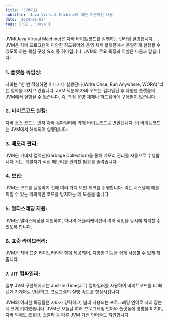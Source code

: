 ```yaml
---
title: 'JVM이란'
subtitle: 'Java Virtual Machine에 대한 기본적인 내용'
date: '2024-01-02'
tags: ['BE', 'Java']
---
```


JVM(Java Virtual Machine)은 자바 바이트코드를 실행하는 런타임 환경입니다. JVM은 자바 프로그램이 다양한 하드웨어와 운영 체제 플랫폼에서 동일하게 실행될 수 있도록 하는 핵심 구성 요소 중 하나입니다. JVM의 주요 특징과 역할은 다음과 같습니다:

### 1. **플랫폼 독립성**: 
자바는 "한 번 작성하면 어디서나 실행된다(Write Once, Run Anywhere, WORA)"라는 철학을 가지고 있습니다. JVM 덕분에 자바 코드는 컴파일된 후 다양한 플랫폼의 JVM에서 실행될 수 있습니다. 즉, 특정 운영 체제나 하드웨어에 구애받지 않습니다.

### 2. **바이트코드 실행**: 
자바 소스 코드는 먼저 자바 컴파일러에 의해 바이트코드로 변환됩니다. 이 바이트코드는 JVM에서 해석되어 실행됩니다.

### 3. **메모리 관리**: 
JVM은 가비지 컬렉션(Garbage Collection)을 통해 메모리 관리를 자동으로 수행합니다. 이는 개발자가 직접 메모리를 관리할 필요를 줄여줍니다.

### 4. **보안**: 
JVM은 코드를 실행하기 전에 여러 가지 보안 체크를 수행합니다. 이는 시스템에 해를 끼칠 수 있는 악의적인 코드를 방지하는 데 도움을 줍니다.

### 5. **멀티스레딩 지원**: 
JVM은 멀티스레딩을 지원하여, 하나의 애플리케이션이 여러 작업을 동시에 처리할 수 있도록 합니다.

### 6. **표준 라이브러리**: 
JVM은 자바 표준 라이브러리와 함께 제공되어, 다양한 기능을 쉽게 사용할 수 있게 해줍니다.

### 7. **JIT 컴파일러**: 
일부 JVM 구현체에서는 Just-In-Time(JIT) 컴파일러를 사용하여 바이트코드를 더 빠르게 기계어로 변환하고, 프로그램의 실행 속도를 향상시킵니다.

JVM의 이러한 특징들은 자바가 강력하고, 널리 사용되는 프로그래밍 언어로 자리 잡는 데 크게 기여했습니다. JVM은 오늘날 여러 프로그래밍 언어와 플랫폼에 영향을 미치며, 자바 외에도 코틀린, 스칼라 등 다른 JVM 기반 언어들도 지원합니다.